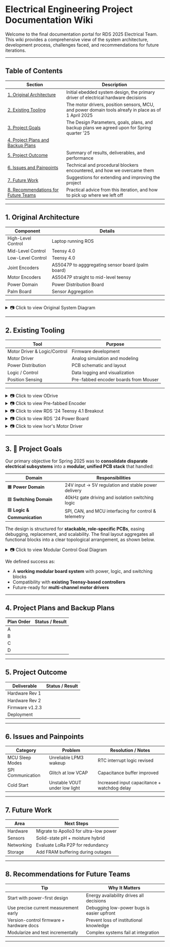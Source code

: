 # Electrical Engineering Project Documentation Wiki

Welcome to the final documentation portal for RDS 2025 Electrical Team. This wiki provides a comprehensive view of the system architecture, development process, challenges faced, and recommendations for future iterations.

---

## Table of Contents

| Section                             | Description                                                 |
|-------------------------------------|-------------------------------------------------------------|
| [1. Original Architecture](#1-original-architecture)     | Initial ebedded system design, the primary driver of electrical hardware decisions |
| [2. Existing Tooling](#2-existing-tooling)               | The motor drivers, position sensors, MCU, and power domain tools alreafy in place as of 1 April 2025 |
| [3. Project Goals](#3-project-goals)                     | The Design Parameters, goals, plans, and backup plans we agreed upon for Spring quarter '25    |
| [4. Project Plans and Backup Plans](#4-project-plans-and-backup-plans) 
| [5. Project Outcome](#5-project-outcome)                 | Summary of results, deliverables, and performance           |
| [6. Issues and Painpoints](#6-issues-and-painpoints)     | Technical and procedural blockers encountered, and how we overcame them |
| [7. Future Work](#7-future-work)                         | Suggestions for extending and improving the project         |
| [8. Recommendations for Future Teams](#8-recommendations-for-future-teams) | Practical advice from this iteration, and how to pick up where we left off |

---

## 1. Original Architecture

| Component         | Details                              |
|------------------|--------------------------------------|
| High-Level Control             | Laptop running ROS                      |
| Mid-Level Control              | Teensy 4.0             |
| Low-Level Control              | Teensy 4.0        |
| Joint Encoders                 | AS5047P to agggregating sensor board (palm board)     |
| Motor Encoders                 | AS5047P straight to mid-level teensy    |
| Power Domain                   | Power Distribution Board |
| Palm Board                     | Sensor Aggregation |

---
<details>
  <summary>📷 Click to view Original System Diagram</summary>

  ![Original System Diagram](./figures/original-system.png)

</details>

---

## 2. Existing Tooling

| Tool              | Purpose                              |
|------------------|--------------------------------------|
| Motor Driver & Logic/Control| Firmware development               |
| Motor Driver | Analog simulation and modeling       |
| Power Distribution  | PCB schematic and layout             |
| Logic / Control| Data logging and visualization       |
| Position Sensing | Pre-fabbed encoder boards from Mouser |

---
<details>
  <summary>📷 Click to view ODrive</summary>

  ![ODrive](./figures/ODrive.png)

</details>
<details>
  <summary>📷 Click to view Pre-fabbed Encoder</summary>

  ![Pre-fabbed Encoder](./figures/encoder-prefab.png)

</details>
<details>
  <summary>📷 Click to view RDS '24 Teensy 4.1 Breakout</summary>

  ![RDS '24 Teensy 4.1 Breakout](./figures/teensy41.png)

</details>
<details>
  <summary>📷 Click to view RDS '24 Power Board</summary>

  ![RDS '24 Power Board](./figures/2024power.png)

</details>
<details>
  <summary>📷 Click to view Ivor's Motor Driver</summary>

  ![Ivor's Motor Driver](./figures/ivor-motordriver.png)

</details>

---

## 3. 🚀 Project Goals

Our primary objective for Spring 2025 was to **consolidate disparate electrical subsystems** into a **modular, unified PCB stack** that handled:

| Domain                    | Responsibilities                                       |
|---------------------------|--------------------------------------------------------|
| 🟧 **Power Domain**        | 24V input → 5V regulation and stable power delivery    |
| 🟦 **Switching Domain**    | 40kHz gate driving and isolation switching logic       |
| 🟩 **Logic & Communication** | SPI, CAN, and MCU interfacing for control & telemetry |

The design is structured for **stackable, role-specific PCBs**, easing debugging, replacement, and scalability. The final layout aggregates all functional blocks into a clear topological arrangement, as shown below.

<details>
  <summary>📷 Click to view Modular Control Goal Diagram</summary>

  ![Modular Control Goal](./figures/modular-control-goal1.png)  
  **Figure 3.** Modular PCB stack: domain separation by function with visual overlays and control pathways highlighted.

</details>

We defined success as:
- A **working modular board system** with power, logic, and switching blocks  
- Compatibility with **existing Teensy-based controllers**  
- Future-ready for **multi-channel motor drivers**

---

## 4. Project Plans and Backup Plans

| Plan Order       | Status / Result                      |
|------------------|--------------------------------------|
| A                |  |
| B                |  |
| C                |  |
| D                |  |

---
## 5. Project Outcome

| Deliverable       | Status / Result                      |
|------------------|--------------------------------------|
| Hardware Rev 1    |                                     |
| Hardware Rev 2    |                                     |
| Firmware v1.2.3   |                                     |
| Deployment        |                                     |

---

## 6. Issues and Painpoints

| Category          | Problem                              | Resolution / Notes                          |
|------------------|--------------------------------------|---------------------------------------------|
| MCU Sleep Modes   | Unreliable LPM3 wakeup               | RTC interrupt logic revised                 |
| SPI Communication | Glitch at low VCAP                   | Capacitance buffer improved                 |
| Cold Start        | Unstable VOUT under low light        | Increased input capacitance + watchdog delay|

---

## 7. Future Work

| Area              | Next Steps                           |
|------------------|--------------------------------------|
| Hardware          | Migrate to Apollo3 for ultra-low power |
| Sensors           | Solid-state pH + moisture hybrid     |
| Networking        | Evaluate LoRa P2P for redundancy     |
| Storage           | Add FRAM buffering during outages    |

---

## 8. Recommendations for Future Teams

| Tip                                      | Why It Matters                               |
|------------------------------------------|-----------------------------------------------|
| Start with power-first design            | Energy availability drives all decisions      |
| Use precise current measurement early    | Debugging low-power bugs is easier upfront    |
| Version-control firmware + hardware docs | Prevent loss of institutional knowledge       |
| Modularize and test incrementally        | Complex systems fail at integration           |

---

